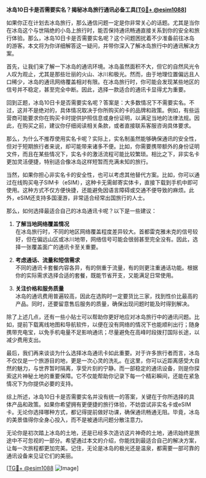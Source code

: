 **冰岛10日卡是否需要实名？揭秘冰岛旅行通讯必备工具[[TG💪+ @esim1088](https://t.me/s/esim1088)]**

如果你正在计划去冰岛旅行，那么通信问题一定是你非常关心的话题。尤其是当你在冰岛这个与世隔绝的小岛上旅行时，能否保持通讯畅通直接关系到你的安全和旅行体验。那么，冰岛10日卡是否需要实名呢？这个问题困扰着不少准备前往冰岛的游客。本文将为你详细解答这一疑问，并带你深入了解冰岛旅行中的通讯解决方案。

首先，让我们来了解一下冰岛的通讯环境。冰岛虽然面积不大，但它的自然风光令人叹为观止，尤其是那些壮丽的火山、冰川和极光。然而，由于地理位置偏远且人口稀少，冰岛的通讯网络覆盖相对有限。在冰岛旅行时，你可能会发现某些地区的信号并不稳定，甚至完全中断。因此，选择一款适合的通讯卡显得尤为重要。

回到正题，冰岛10日卡是否需要实名呢？答案是：大多数情况下不需要实名。不过，这并不是绝对的，具体情况取决于你所购买的卡的品牌和政策。例如，有些运营商可能要求你在购买卡时提供护照信息或身份证明，以满足当地的法律法规。因此，在购买之前，建议你仔细阅读相关条款，或者直接联系客服咨询具体要求。

那么，为什么不推荐使用实名卡呢？实际上，实名制虽然能够确保通讯的安全性，但对于短期旅行者来说，却可能带来诸多不便。比如，你需要携带额外的身份证明文件，而且在某些情况下，实名卡的激活流程可能比较繁琐。相比之下，非实名卡更加灵活便捷，特别适合像冰岛这样短暂而充满未知的旅行。

当然，如果你担心非实名卡的安全性，也可以考虑其他替代方案。比如，你可以通过在线购买电子SIM卡（eSIM），这种卡无需邮寄实体卡，直接下载到手机中即可使用。这种方式不仅方便快捷，还能避免因语言障碍或交通不便导致的麻烦。此外，eSIM还支持多国漫游，非常适合经常出国旅行的人士。

那么，如何选择最适合自己的冰岛通讯卡呢？以下是一些建议：

1. **了解当地网络覆盖情况**  
   在冰岛旅行时，不同的地区网络覆盖程度差异较大。首都雷克雅未克的信号较好，但在偏远山区或冰川地带，网络信号可能会很弱甚至完全没有。因此，选择一张覆盖面广的通讯卡至关重要。

2. **考虑通话、流量和短信需求**  
   不同的通讯卡套餐内容各异，有的侧重于流量，有的则更注重通话功能。根据你的实际需求选择合适的套餐，既能节省开支，又能满足日常使用。

3. **关注价格和服务质量**  
   冰岛的通讯费用普遍较高，因此在选购时一定要货比三家，找到性价比最高的产品。同时，还要留意售后服务的质量，确保出现问题时能及时得到解决。

除了上述几点，还有一些小贴士可以帮助你更好地应对冰岛旅行中的通讯问题。比如，提前下载离线地图和导航软件，以便在没有网络的情况下也能顺利出行；随身携带充电宝，以免手机电量不足影响通讯；尽量避免在高峰时段拨打国际长途，以减少费用支出。

最后，我们再来谈谈为什么选择冰岛通讯卡如此重要。对于许多旅行者而言，冰岛不仅仅是一个旅游目的地，更是一次心灵的洗礼。在这里，你可以近距离感受大自然的魅力，与世界暂时隔离，享受片刻的宁静。而一部稳定的通讯设备，则是你探索这片神秘土地的重要保障。它不仅能帮助你记录下每一个精彩瞬间，还能在紧急情况下为你提供必要的支持。

综上所述，冰岛10日卡是否需要实名并没有统一的答案，关键在于你所选择的具体产品和政策。如果你希望拥有更便捷的旅行体验，不妨尝试非实名卡或eSIM卡。无论你选择哪种方式，都记得提前做好功课，确保通讯畅通无阻。毕竟，冰岛的美景值得你全身心投入，而不是被通讯问题分散注意力。

无论你是初次踏上冰岛的土地，还是已经多次造访这片神奇的土地，通讯始终是旅途中不可忽视的一部分。希望通过本文的介绍，你能找到最适合自己的解决方案，让每一次旅程都更加完美。记住，无论是冰岛的极光还是温泉，都需要一部可靠的通讯设备来见证它们的美丽。

[[TG💪+ @esim1088](https://t.me/s/esim1088) ![Image](https://i.postimg.cc/4NQfJmqS/Snipaste-2025-05-13-00-14-12.png)]